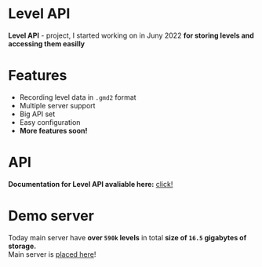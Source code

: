 # Level API

**Level API** - project, I started working on in Juny 2022 **for storing levels and accessing them easilly**
<br>

# Features
- Recording level data in `.gmd2` format
- Multiple server support
- Big API set
- Easy configuration
- **More features soon!**

# API
**Documentation for Level API avaliable here:** [click!](/api/)

# Demo server

Today main server have **over `590k` levels** in total **size of `16.5` gigabytes of storage.**
<br>
Main server is [placed here](https://levelapi.dogotrigger.xyz)!